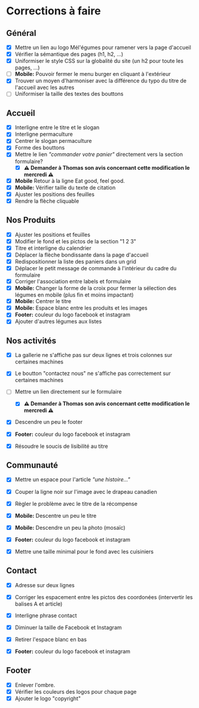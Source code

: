 # Corrections à faire

## Général
- [x] Mettre un lien au logo Mél'égumes pour ramener vers la page d'accueil
- [x] Vérifier la sémantique des pages (h1, h2, ...)
- [x] Uniformiser le style CSS sur la globalité du site (un h2 pour toute les pages, ...)
- [ ] **Mobile:** Pouvoir fermer le menu burger en cliquant à l'extérieur
- [x] Trouver un moyen d'harmoniser avec la différence du typo du titre de l'accueil avec les autres
- [ ] Uniformiser la taille des textes des bouttons

## Accueil
- [x] Interligne entre le titre et le slogan
- [x] Interligne permaculture
- [x] Centrer le slogan permaculture
- [x] Forme des bouttons
- [x] Mettre le lien *"commander votre panier"* directement vers la section formulaire?
  - [x] **⚠ Demander à Thomas son avis concernant cette modification le mercredi ⚠**
- [x] **Mobile** Retour à la ligne Eat good, feel good.
- [x] **Mobile:** Vérifier taille du texte de citation 
- [x] Ajuster les positions des feuilles
- [x] Rendre la flèche cliquable

## Nos Produits
- [x] Ajuster les positions et feuilles
- [x] Modifier le fond et les pictos de la section "1 2 3"
- [x] Titre et interligne du calendrier
- [x] Déplacer la flèche bondissante dans la page d'accueil
- [x] Redispositionner la liste des paniers dans un grid
- [x] Déplacer le petit message de commande à l'intérieur du cadre du formulaire
- [x] Corriger l'association entre labels et formulaire
- [x] **Mobile:** Changer la forme de la croix pour fermer la sélection des légumes en mobile (plus fin et moins impactant)
- [x] **Mobile:** Centrer le titre
- [x] **Mobile:** Espace blanc entre les produits et les images
- [x] **Footer:** couleur du logo facebook et instagram
- [x] Ajouter d'autres légumes aux listes

## Nos activités
- [x] La gallerie ne s'affiche pas sur deux lignes et trois colonnes sur certaines machines
- [x] Le boutton "contactez nous" ne s'affiche pas correctement sur certaines machines
- [ ] Mettre un lien directement sur le formulaire
  - [x] **⚠ Demander à Thomas son avis concernant cette modification le mercredi ⚠**
- [x] Descendre un peu le footer
- [x] **Footer:** couleur du logo facebook et instagram
- [x] Résoudre le soucis de lisibilité au titre


## Communauté
- [x] Mettre un espace pour l'article *"une histoire..."*
- [x] Couper la ligne noir sur l'image avec le drapeau canadien
- [x] Règler le problème avec le titre de la récompense
- [x] **Mobile:** Descentre un peu le titre
- [x] **Mobile:** Descendre un peu la photo (mosaïc)
- [x] **Footer:** couleur du logo facebook et instagram
- [x] Mettre une taille minimal pour le fond avec les cuisiniers


## Contact
- [x] Adresse sur deux lignes
- [x] Corriger les espacement entre les pictos des coordonées (intervertir les balises A et article)
- [x] Interligne phrase contact
- [x] Diminuer la taille de Facebook et Instagram
- [x] Retirer l'espace blanc en bas
- [x] **Footer:** couleur du logo facebook et instagram


## Footer
- [x] Enlever l'ombre.
- [x] Vérifier les couleurs des logos pour chaque page
- [x] Ajouter le logo "copyright"